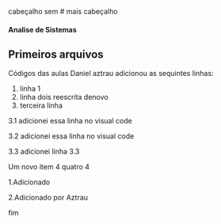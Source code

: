 cabeçalho sem #
mais cabeçalho
#### Analise de Sistemas
## Primeiros arquivos
Códigos das aulas
Daniel aztrau adicionou as sequintes linhas:
 1. linha 1
 2. linha dois reescrita denovo
 3. terceira linha

 3.1 adicionei essa linha no visual code

 3.2 adicionei essa linha no visual code

 3.3 adicionei linha 3.3

Um novo item 4 quatro 4

1.Adicionado

2.Adicionado por Aztrau

fim
